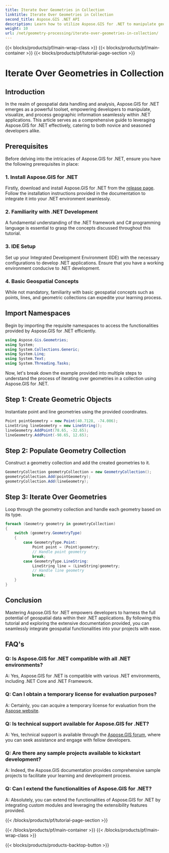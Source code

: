 ```yaml
---
title: Iterate Over Geometries in Collection
linktitle: Iterate Over Geometries in Collection
second_title: Aspose.GIS .NET API
description: Learn how to utilize Aspose.GIS for .NET to manipulate geospatial data seamlessly within your .NET applications.
weight: 10
url: /net/geometry-processing/iterate-over-geometries-in-collection/
---
```


{{< blocks/products/pf/main-wrap-class >}}
{{< blocks/products/pf/main-container >}}
{{< blocks/products/pf/tutorial-page-section >}}

# Iterate Over Geometries in Collection

## Introduction
In the realm of geospatial data handling and analysis, Aspose.GIS for .NET emerges as a powerful toolset, empowering developers to manipulate, visualize, and process geographic information seamlessly within .NET applications. This article serves as a comprehensive guide to leveraging Aspose.GIS for .NET effectively, catering to both novice and seasoned developers alike.
## Prerequisites
Before delving into the intricacies of Aspose.GIS for .NET, ensure you have the following prerequisites in place:
### 1. Install Aspose.GIS for .NET
Firstly, download and install Aspose.GIS for .NET from the [release page](https://releases.aspose.com/gis/net/). Follow the installation instructions provided in the documentation to integrate it into your .NET environment seamlessly.
### 2. Familiarity with .NET Development
A fundamental understanding of the .NET framework and C# programming language is essential to grasp the concepts discussed throughout this tutorial.
### 3. IDE Setup
Set up your Integrated Development Environment (IDE) with the necessary configurations to develop .NET applications. Ensure that you have a working environment conducive to .NET development.
### 4. Basic Geospatial Concepts
While not mandatory, familiarity with basic geospatial concepts such as points, lines, and geometric collections can expedite your learning process.

## Import Namespaces
Begin by importing the requisite namespaces to access the functionalities provided by Aspose.GIS for .NET efficiently.

```csharp
using Aspose.Gis.Geometries;
using System;
using System.Collections.Generic;
using System.Linq;
using System.Text;
using System.Threading.Tasks;
```


Now, let's break down the example provided into multiple steps to understand the process of iterating over geometries in a collection using Aspose.GIS for .NET.
## Step 1: Create Geometric Objects
Instantiate point and line geometries using the provided coordinates.
```csharp
Point pointGeometry = new Point(40.7128, -74.006);
LineString lineGeometry = new LineString();
lineGeometry.AddPoint(78.65, -32.65);
lineGeometry.AddPoint(-98.65, 12.65);
```
## Step 2: Populate Geometry Collection
Construct a geometry collection and add the created geometries to it.
```csharp
GeometryCollection geometryCollection = new GeometryCollection();
geometryCollection.Add(pointGeometry);
geometryCollection.Add(lineGeometry);
```
## Step 3: Iterate Over Geometries
Loop through the geometry collection and handle each geometry based on its type.
```csharp
foreach (Geometry geometry in geometryCollection)
{
    switch (geometry.GeometryType)
    {
        case GeometryType.Point:
            Point point = (Point)geometry;
            // Handle point geometry
            break;
        case GeometryType.LineString:
            LineString line = (LineString)geometry;
            // Handle line geometry
            break;
    }
}
```

## Conclusion
Mastering Aspose.GIS for .NET empowers developers to harness the full potential of geospatial data within their .NET applications. By following this tutorial and exploring the extensive documentation provided, you can seamlessly integrate geospatial functionalities into your projects with ease.
## FAQ's
### Q: Is Aspose.GIS for .NET compatible with all .NET environments?
A: Yes, Aspose.GIS for .NET is compatible with various .NET environments, including .NET Core and .NET Framework.
### Q: Can I obtain a temporary license for evaluation purposes?
A: Certainly, you can acquire a temporary license for evaluation from the [Aspose website](https://purchase.aspose.com/temporary-license/).
### Q: Is technical support available for Aspose.GIS for .NET?
A: Yes, technical support is available through the [Aspose.GIS forum](https://forum.aspose.com/c/gis/33), where you can seek assistance and engage with fellow developers.
### Q: Are there any sample projects available to kickstart development?
A: Indeed, the Aspose.GIS documentation provides comprehensive sample projects to facilitate your learning and development process.
### Q: Can I extend the functionalities of Aspose.GIS for .NET?
A: Absolutely, you can extend the functionalities of Aspose.GIS for .NET by integrating custom modules and leveraging the extensibility features provided.

{{< /blocks/products/pf/tutorial-page-section >}}

{{< /blocks/products/pf/main-container >}}
{{< /blocks/products/pf/main-wrap-class >}}

{{< blocks/products/products-backtop-button >}}
